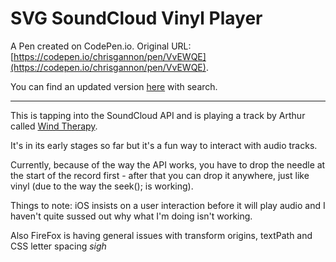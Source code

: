 # SVG SoundCloud Vinyl Player

A Pen created on CodePen.io. Original URL: [https://codepen.io/chrisgannon/pen/VvEWQE](https://codepen.io/chrisgannon/pen/VvEWQE).

You can find an updated version [here](http://codepen.io/chrisgannon/pen/GpwqgG) with search.

***

This is tapping into the SoundCloud API and is playing a track by Arthur called [Wind Therapy](https://soundcloud.com/arthur/wind-therapy).

It's in its early stages so far but it's a fun way to interact with audio tracks. 

Currently, because of the way the API works, you have to drop the needle at the start of the record first - after that you can drop it anywhere, just like vinyl (due to the way the seek(); is working).

Things to note: iOS insists on a user interaction before it will play audio and I haven't quite sussed out why what I'm doing isn't working.

Also FireFox is having general issues with transform origins, textPath and CSS letter spacing *sigh*
